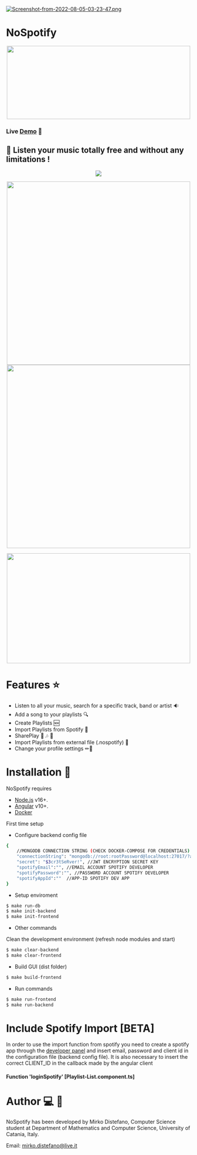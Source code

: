 
[![Screenshot-from-2022-08-05-03-23-47.png](https://i.postimg.cc/NjFPDs1K/Screenshot-from-2022-08-05-03-23-47.png)](https://postimg.cc/bZXTNjVP)

# NoSpotify



<p align="center">

  <img width="500" height="200" src="https://i.postimg.cc/fRLSbLdT/nospotifylogo.png">
</p>

### Live [Demo](http://nospotify.me:4000) 🔗


## 🎵 Listen your music totally free and without any limitations !
<p align="center">
  <img  src="https://i.postimg.cc/BZKddcwJ/Screenshot-from-2022-08-05-03-23-32.png">
</p>


<div align="center">
  <img width="500" src="https://i.postimg.cc/bJQPLbZT/Screenshot-from-2022-08-05-13-26-58.png">
    <img width="500" src="https://i.postimg.cc/XqJ2X66C/Screenshot-from-2022-08-05-13-27-47.png">

</div>



<p align="center">
    <img width="500" height="300" src="https://i.postimg.cc/C5TbBggr/angular-nodejs.webp">
</p>


# Features ⭐

- Listen to all your music, search for a specific track, band or artist 🔉
- Add a song to your playlists 🔍
- Create Playlists 🆕
- Import Playlists from Spotify 📰
- SharePlay 👦 🎶 👦
- Import Playlists from external file (.nospotify) 📂
- Change your profile settings ✏👤


# Installation 🔧
NoSpotify requires 
- [Node.js](https://nodejs.org/) v16+.
- [Angular](https://angular.io/) v10+.
- [Docker](https://docs.docker.com/)

First time setup

- Configure backend config file

```sh
{   
    //MONGODB CONNECTION STRING (CHECK DOCKER-COMPOSE FOR CREDENTIALS)
    "connectionString": "mongodb://root:rootPassword@localhost:27017/?authSource=admin",
    "secret": "$3cr3tSeRver!", //JWT ENCRYPTION SECRET KEY
    "spotifyEmail":"", //EMAIL ACCOUNT SPOTIFY DEVELOPER
    "spotifyPassword":"", //PASSWORD ACCOUNT SPOTIFY DEVELOPER
    "spotifyAppId":""  //APP-ID SPOTIFY DEV APP
}
```
- Setup enviroment

```sh
$ make run-db
$ make init-backend
$ make init-frontend
```

- Other commands

Clean the development environment (refresh node modules and start)
```sh
$ make clear-backend
$ make clear-frontend
```

- Build GUI (dist folder)
```sh
$ make build-frontend
```

- Run commands
```sh
$ make run-frontend
$ make run-backend

```

# Include Spotify Import  [BETA]
In order to use the import function from spotify you need to create a spotify app through the [developer panel](https://developer.spotify.com/)
and insert email, password and client id in the configuration file (backend config file).
It is also necessary to insert the correct CLIENT_ID in the callback made by the angular client
#### Function 'loginSpotify' [Playlist-List.component.ts]




# Author 💻 👦
NoSpotify has been developed by Mirko Distefano, Computer Science student at Department of Mathematics and Computer Science, University of Catania, Italy. 

Email: mirko.distefano@live.it


